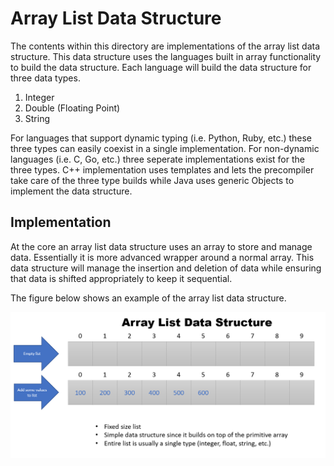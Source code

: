 # Array List Data Structure

The contents within this directory are implementations of the array list data structure.  This data structure
uses the languages built in array functionality to build the data structure.  Each language will build the
data structure for three data types.
1. Integer
2. Double (Floating Point) 
3. String

For languages that support dynamic typing (i.e. Python, Ruby, etc.) these three types can easily coexist
in a single implementation.  For non-dynamic languages (i.e. C, Go, etc.) three seperate implementations
exist for the three types.  C++ implementation uses templates and lets the precompiler take care of the
three type builds while Java uses generic Objects to implement the data structure.  

## Implementation

At the core an array list data structure uses an array to store and manage data.  Essentially it is more
advanced wrapper around a normal array.  This data structure will manage the insertion and deletion of 
data while ensuring that data is shifted appropriately to keep it sequential.  

The figure below shows an example of the array list data structure.

![alt text](./array_list1.png "Array List Data Structure Overview")
